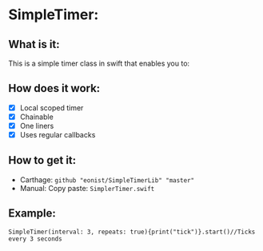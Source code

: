 # SimpleTimer:

## What is it:
This is a simple timer class in swift that enables you to:

## How does it work:
- [x] Local scoped timer
- [x] Chainable
- [x] One liners
- [x] Uses regular callbacks

## How to get it:

- Carthage: `github "eonist/SimpleTimerLib" "master"`
- Manual: Copy paste: `SimplerTimer.swift`

## Example:

```
SimpleTimer(interval: 3, repeats: true){print("tick")}.start()//Ticks every 3 seconds
```
